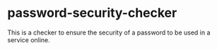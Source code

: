 # password-security-checker

This is a checker to ensure the security of a password to be used in a service online.
